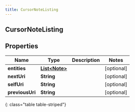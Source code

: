 ```yaml
---
title: CursorNoteListing
---
```


## CursorNoteListing

## Properties

| Name            | Type                                                 | Description | Notes      |
| --------------- | ---------------------------------------------------- | ----------- | ---------- |
| **entities**    | <!----><!---->[**List&lt;Note&gt;**](Note.md)<!----> |             | [optional] |
| **nextUri**     | <!----><!---->**String**<!---->                      |             | [optional] |
| **selfUri**     | <!----><!---->**String**<!---->                      |             | [optional] |
| **previousUri** | <!----><!---->**String**<!---->                      |             | [optional] |

{: class="table table-striped"}
